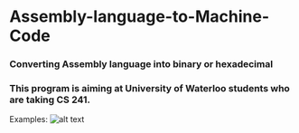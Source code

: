# Assembly-language-to-Machine-Code
### Converting Assembly language into binary or hexadecimal

### This program is aiming at University of Waterloo students who are taking CS 241.

Examples:
![alt text](https://github.com/shuster-cao/Assembly-language-to-Machine-Code/blob/master/pics/example.png)
